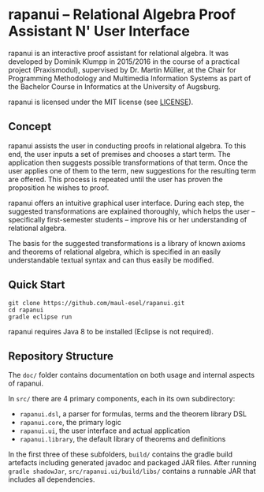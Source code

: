 # rapanui – Relational Algebra Proof Assistant N' User Interface

rapanui is an interactive proof assistant for relational algebra. It was developed by Dominik Klumpp in 2015/2016 in the course of a practical project (Praxismodul), supervised by Dr. Martin Müller, at the Chair for Programming Methodology and Multimedia Information Systems as part of the Bachelor Course in Informatics at the University of Augsburg.

rapanui is licensed under the MIT license (see [LICENSE](https://github.com/maul-esel/rapanui/blob/master/LICENSE)).

## Concept
rapanui assists the user in conducting proofs in relational algebra. To this end, the user inputs a set of premises and chooses a start term. The application then suggests possible transformations of that term. Once the user applies one of them to the term, new suggestions for the resulting term are offered. This process is repeated until the user has proven the proposition he wishes to proof.

rapanui offers an intuitive graphical user interface. During each step, the suggested transformations are explained thoroughly, which helps the user – specifically first-semester students – improve his or her understanding of relational algebra.

The basis for the suggested transformations is a library of known axioms and theorems of relational algebra, which is specified in an easily understandable textual syntax and can thus easily be modified.

## Quick Start

```
git clone https://github.com/maul-esel/rapanui.git
cd rapanui
gradle eclipse run
```

rapanui requires Java 8 to be installed (Eclipse is not required).

## Repository Structure

The `doc/` folder contains documentation on both usage and internal aspects of rapanui.

In `src/` there are 4 primary components, each in its own subdirectory:
* `rapanui.dsl`, a parser for formulas, terms and the theorem library DSL
* `rapanui.core`, the primary logic
* `rapanui.ui`, the user interface and actual application
* `rapanui.library`, the default library of theorems and definitions

In the first three of these subfolders, `build/` contains the gradle build artefacts including generated javadoc and packaged JAR files. After running `gradle shadowJar`, `src/rapanui.ui/build/libs/` contains a runnable JAR that includes all dependencies.
